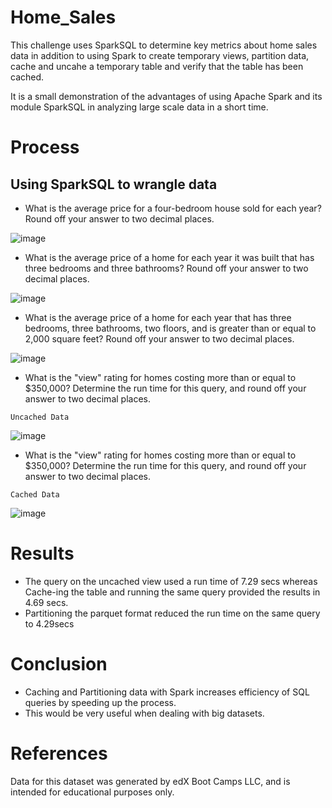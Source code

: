 # Home_Sales
This challenge uses SparkSQL to determine key metrics about home sales data in addition to using Spark to create temporary views, partition data, cache and uncahe a temporary table and verify that the table has been cached.

It is a small demonstration of the advantages of using Apache Spark and its module SparkSQL in analyzing large scale data in a short time.

# Process
## Using SparkSQL to wrangle data

- What is the average price for a four-bedroom house sold for each year? Round off your answer to two decimal places.

![image](https://github.com/Geetraje/Home_Sales/assets/119769357/eb1cf4c3-960a-47a1-96a2-995086ea029e)

- What is the average price of a home for each year it was built that has three bedrooms and three bathrooms? Round off your answer to two decimal places.

![image](https://github.com/Geetraje/Home_Sales/assets/119769357/58594354-21aa-4b59-9b0c-710cfa792b70)

- What is the average price of a home for each year that has three bedrooms, three bathrooms, two floors, and is greater than or equal to 2,000 square feet? Round off your answer to two decimal places.

![image](https://github.com/Geetraje/Home_Sales/assets/119769357/503c7afa-b3b6-46f3-af88-d4f22ad3e57d)

- What is the "view" rating for homes costing more than or equal to $350,000? Determine the run time for this query, and round off your answer to two decimal places.

``Uncached Data``

![image](https://github.com/Geetraje/Home_Sales/assets/119769357/945d6178-6c6e-41db-b688-4e8fde8c1435)


- What is the "view" rating for homes costing more than or equal to $350,000? Determine the run time for this query, and round off your answer to two decimal places.

``Cached Data``

![image](https://github.com/Geetraje/Home_Sales/assets/119769357/28225ab7-688c-42b5-a51c-6f822f0985e5)


# Results
- The query on the uncached view used a run time of 7.29 secs whereas Cache-ing the table and running the same query provided the results in 4.69 secs. 
- Partitioning the parquet format reduced the run time on the same query to 4.29secs

# Conclusion
- Caching and Partitioning data with Spark increases efficiency of SQL queries by speeding up the process. 
- This would be very useful when dealing with big datasets.

# References
Data for this dataset was generated by edX Boot Camps LLC, and is intended for educational purposes only.
